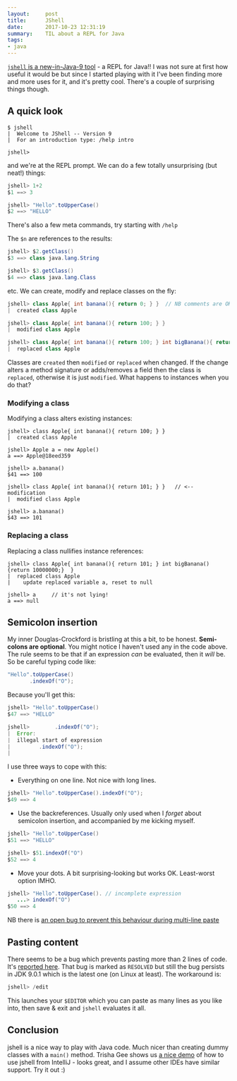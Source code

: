 ```yaml
---
layout:     post
title:      JShell
date:       2017-10-23 12:31:19
summary:    TIL about a REPL for Java
tags:
- java
---
```


[`jshell` is a new-in-Java-9 tool](https://docs.oracle.com/javase/9/tools/jshell.htm) - a REPL for Java!! I was not sure at first how useful it would
be but since I started playing with it I've been finding more and more uses for it, and it's pretty cool.
There's a couple of surprising things though.

## A quick look

```shell
$ jshell
|  Welcome to JShell -- Version 9
|  For an introduction type: /help intro

jshell> 
```

and we're at the REPL prompt. We can do a few totally unsurprising (but neat!) things:

```java
jshell> 1+2
$1 ==> 3

jshell> "Hello".toUpperCase()
$2 ==> "HELLO"
```

There's also a few meta commands, try starting with `/help`

The `$n` are references to the results:

```java
jshell> $2.getClass()
$3 ==> class java.lang.String

jshell> $3.getClass()
$4 ==> class java.lang.Class
```

etc. We can create, modify and replace classes on the fly:

```java
jshell> class Apple{ int banana(){ return 0; } }  // NB comments are OK
|  created class Apple

jshell> class Apple{ int banana(){ return 100; } }
|  modified class Apple

jshell> class Apple{ int banana(){ return 100; } int bigBanana(){ return 1_000_000; } }
|  replaced class Apple
```

Classes are `created` then `modified` or `replaced` when changed. If the change alters a method signature or adds/removes a field then the class is `replaced`, otherwise it is just `modified`. What happens to instances when you do that?

### Modifying a class

Modifying a class alters existing instances:

```jshell
jshell> class Apple{ int banana(){ return 100; } }
|  created class Apple

jshell> Apple a = new Apple()
a ==> Apple@18eed359

jshell> a.banana()
$41 ==> 100

jshell> class Apple{ int banana(){ return 101; } }   // <-- modification
|  modified class Apple

jshell> a.banana()
$43 ==> 101
```

### Replacing a class

Replacing a class nullifies instance references:

```jshell
jshell> class Apple{ int banana(){ return 101; } int bigBanana(){return 10000000;}  }
|  replaced class Apple
|    update replaced variable a, reset to null

jshell> a     // it's not lying!
a ==> null
```

## Semicolon insertion

My inner Douglas-Crockford is bristling at this a bit, to be honest. **Semi-colons are optional**. You might notice
I haven't used any in the code above. The rule seems to be that if an expression *can* be evaluated, then it *will* be. So be careful typing code like:

```java
"Hello".toUpperCase()
       .indexOf("O");
```

Because you'll get this:

```java
jshell> "Hello".toUpperCase()
$47 ==> "HELLO"

jshell>        .indexOf("O");
|  Error:
|  illegal start of expression
|         .indexOf("O");
|
```

I use three ways to cope with this:

  * Everything on one line. Not nice with long lines.
  
```java
jshell> "Hello".toUpperCase().indexOf("O");
$49 ==> 4
```

  * Use the backreferences. Usually only used when I *forget* about semicolon insertion, and accompanied by me kicking myself.
  
```java
jshell> "Hello".toUpperCase()
$51 ==> "HELLO"

jshell> $51.indexOf("O")
$52 ==> 4
```

  * Move your dots. A bit surprising-looking but works OK. Least-worst option IMHO.
  
```java
jshell> "Hello".toUpperCase(). // incomplete expression
   ...> indexOf("O")
$50 ==> 4
```

NB there is [an open bug to prevent this behaviour during multi-line paste](https://bugs.openjdk.java.net/browse/JDK-8190294)

## Pasting content

There seems to be a bug which prevents pasting more than 2 lines of code. It's [reported here](https://bugs.openjdk.java.net/browse/JDK-8182297). That bug is marked as `RESOLVED` but still the bug persists in JDK 9.0.1 which is the latest one (on Linux at least).  The workaround is:

```java
jshell> /edit
```

This launches your `$EDITOR` which you can paste as many lines as you like into, then save & exit and `jshell` evaluates it all.

## Conclusion

jshell is a nice way to play with Java code. Much nicer than creating dummy classes with a `main()` method. Trisha Gee shows us [a nice demo](https://blog.jetbrains.com/idea/2017/09/java-9-and-intellij-idea/) of how to use jshell from IntelliJ - looks great, and I assume other IDEs have similar support. Try it out :)

